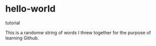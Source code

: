 # hello-world
tutorial

This is a randomw string of words I threw together for the purpose of learning Github.
